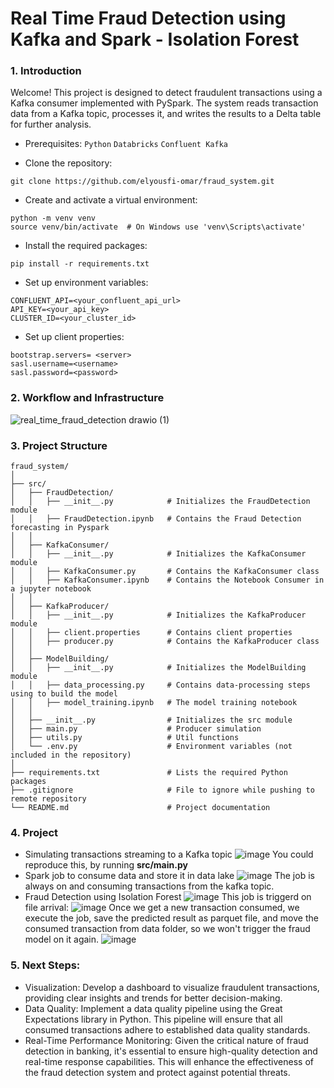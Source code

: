 # Real Time Fraud Detection using Kafka and Spark - Isolation Forest

### 1. Introduction

Welcome! This project is designed to detect fraudulent transactions using a Kafka consumer implemented with PySpark. The system reads transaction data from a Kafka topic, processes it, and writes the results to a Delta table for further analysis.
* Prerequisites:
`Python`
`Databricks`
`Confluent Kafka`


- Clone the repository:
```
git clone https://github.com/elyousfi-omar/fraud_system.git
```
- Create and activate a virtual environment:
```
python -m venv venv
source venv/bin/activate  # On Windows use 'venv\Scripts\activate'
```
- Install the required packages:
```
pip install -r requirements.txt
```
- Set up environment variables:
```
CONFLUENT_API=<your_confluent_api_url>
API_KEY=<your_api_key>
CLUSTER_ID=<your_cluster_id>
```
- Set up client properties:
```
bootstrap.servers= <server>
sasl.username=<username>
sasl.password=<password>
```

### 2. Workflow and Infrastructure

![real_time_fraud_detection drawio (1)](https://github.com/user-attachments/assets/feb14833-e843-4670-88bc-d9f1157427c7)


### 3. Project Structure
```
fraud_system/
│
├── src/
│   ├── FraudDetection/
│   │   ├── __init__.py            # Initializes the FraudDetection module
│   │   ├── FraudDetection.ipynb   # Contains the Fraud Detection forecasting in Pyspark
│   │
│   ├── KafkaConsumer/
│   │   ├── __init__.py            # Initializes the KafkaConsumer module
│   │   ├── KafkaConsumer.py       # Contains the KafkaConsumer class
│   │   ├── KafkaConsumer.ipynb    # Contains the Notebook Consumer in a jupyter notebook
│   │
│   ├── KafkaProducer/
│   │   ├── __init__.py            # Initializes the KafkaProducer module
│   │   ├── client.properties      # Contains client properties
│   │   ├── producer.py            # Contains the KafkaProducer class
│   │
│   ├── ModelBuilding/
│   │   ├── __init__.py            # Initializes the ModelBuilding module
│   │   ├── data_processing.py     # Contains data-processing steps using to build the model
│   │   ├── model_training.ipynb   # The model training notebook
│   │
│   ├── __init__.py                # Initializes the src module
│   ├── main.py                    # Producer simulation
│   ├── utils.py                   # Util functions
│   └── .env.py                    # Environment variables (not included in the repository)
│
├── requirements.txt               # Lists the required Python packages
├── .gitignore                     # File to ignore while pushing to remote repository
└── README.md                      # Project documentation
```
### 4. Project 
- Simulating transactions streaming to a Kafka topic
![image](https://github.com/user-attachments/assets/033e045b-8feb-4bbd-8441-5e35c84ce26e)
You could reproduce this, by running **src/main.py**
- Spark job to consume data and store it in data lake
![image](https://github.com/user-attachments/assets/467e3daa-1d27-4e85-889f-9b83423aab7c)
The job is always on and consuming transactions from the kafka topic.
- Fraud Detection using Isolation Forest
![image](https://github.com/user-attachments/assets/8bc9d48b-afcd-4aa2-9155-247d39d5586a)
This job is triggerd on file arrival:
![image](https://github.com/user-attachments/assets/5a4fe9c6-3f2b-4aa5-983d-6e5ab3858366)
Once we get a new transaction consumed, we execute the job, save the predicted result as parquet file, and move the consumed transaction from data folder, so we won't trigger the fraud model on it again.
![image](https://github.com/user-attachments/assets/7c0a7b0b-9ad8-48d6-a5d7-a4e340ec3eb7)

### 5. Next Steps:

- Visualization: Develop a dashboard to visualize fraudulent transactions, providing clear insights and trends for better decision-making.
- Data Quality: Implement a data quality pipeline using the Great Expectations library in Python. This pipeline will ensure that all consumed transactions adhere to established data quality standards.
- Real-Time Performance Monitoring: Given the critical nature of fraud detection in banking, it's essential to ensure high-quality detection and real-time response capabilities. This will enhance the effectiveness of the fraud detection system and protect against potential threats.
